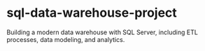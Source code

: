 # sql-data-warehouse-project
Building a modern data warehouse with SQL Server,  including ETL processes, data modeling, and  analytics.
